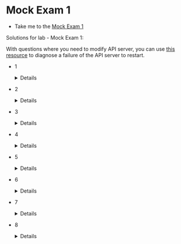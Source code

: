 # Mock Exam 1

  - Take me to the [Mock Exam 1](https://kodekloud.com/topic/mock-exam-1-6/)

Solutions for lab - Mock Exam 1:

With questions where you need to modify API server, you can use [this resource](https://github.com/kodekloudhub/community-faq/blob/main/docs/diagnose-crashed-apiserver.md) to diagnose a failure of the API server to restart.


- 1
  <details>

  AppArmor Profile: First load the AppArmor module to the Kernel

  ```
  $ apparmor_parser -q /etc/apparmor.d/frontend
  ```

  Service Account: The pod should use the service account called `frontend-default` as it has the least privileges of all the service accounts in the `omni` namespace (excluding default)

  The other service accounts, `fe` and `frontend` have additional permissions (check the roles and rolebindings associated with these accounts)
  Use the below YAML File to re-create the pod.

  ```yaml
  apiVersion: v1
  kind: Pod
  metadata:
    annotations:
      container.apparmor.security.beta.kubernetes.io/nginx: localhost/restricted-frontend # Apply profile 'restricted-fronend' on 'nginx' container
    labels:
      run: nginx
    name: frontend-site
    namespace: omni
  spec:
    serviceAccount: frontend-default # Use the service account with least privileges
    containers:
    - image: nginx:alpine
      name: nginx
      volumeMounts:
      - mountPath: /usr/share/nginx/html
        name: test-volume
    volumes:
    - name: test-volume
      hostPath:
        path: /data/pages
        type: Directory
  ```

  Delete the unused service accounts in the `omni` namespace.

  ```
  $ kubectl -n omni delete sa frontend
  $ kubectl -n omni delete sa fe
  ```
  </details>


- 2

  <details>

  To extract the secret, run:

  ```
  $ mkdir -p /root/CKS/secrets/
  $ kubectl -n orion get secrets a-safe-secret -o jsonpath='{.data.CONNECTOR_PASSWORD}' | base64 --decode > /root/CKS/secrets/CONNECTOR_PASSWORD
  ```

  One way that is more secure to distribute secrets is to mount it as a read-only volume.

  Create pod using:

  ```yaml
  apiVersion: v1
  kind: Pod
  metadata:
    labels:
      name: app-xyz
    name: app-xyz
    namespace: orion
  spec:
    containers:
    - image: nginx
      name: app-xyz
      ports:
      - containerPort: 3306
      volumeMounts:
      - name: secret-volume
        mountPath: /mnt/connector/password
        readOnly: true
    volumes:
    - name: secret-volume
      secret:
        secretName: a-safe-secret
  ```
  </details>


- 3

  <details>

  Get all the images of pods running in the `delta` namespace:

  ```
  $ kubectl -n delta get pods -o json | jq -r '.items[].spec.containers[].image'
  ```

  Scan each image using `trivy image scan . Example:

  ```
  $ trivy image --severity CRITICAL kodekloud/webapp-delayed-start | grep Total
  ```

  If the image has HIGH or CRITICAL vulnerabilities, delete the associated pod.

  For example, if 'kodekloud/webapp-delayed-start', 'httpd' and 'nginx:1.16' have these vulnerabilities:

  ```
  $ kubectl -n delta delete pod simple-webapp-1
  $ kubectl -n delta delete pod simple-webapp-3
  $ kubectl -n delta delete pod simple-webapp-4
  ```
  </details>


- 4

  <details>

  Copy the `audit.json` seccomp profile to `/var/lib/kubelet/seccomp/profiles`:

  ```
  $ cp /root/CKS/audit.json /var/lib/kubelet/seccomp/profiles
  ```

  Create the pod using the below YAML File

  ```yaml
  apiVersion: v1
  kind: Pod
  metadata:
    labels:
      run: nginx
    name: audit-nginx
  spec:
    securityContext:
      seccompProfile:
        type: Localhost
        localhostProfile: profiles/audit.json
    containers:
    - image: nginx
      name: nginx
  ```
  </details>


- 5

   <details>

   * The fixes are mentioned in the same report.
   * Update the kube-apiserver static pod definition file under `/etc/kubernetes/manifests/kube-apiserver.yaml` as per the recommendations.
   * Make sure that `--authorization-mode=Node,RBAC`

   </details>


- 6
   <details>

  1. Create `/opt/security_incidents`

      ```
      $ mkdir -p /opt/security_incidents
      ```

  1. Enable file_output in `/etc/falco/falco.yaml`

      ```yaml
      file_output:
        enabled: true
        keep_alive: false
        filename: /opt/security_incidents/alerts.log
      ```

  1. Add the updated rule under the `/etc/falco/falco_rules.local.yaml`:

      ```yaml
       - rule: Write below binary dir
         desc: an attempt to write to any file below a set of binary directories
         condition: >
           bin_dir and evt.dir = < and open_write
           and not package_mgmt_procs
           and not exe_running_docker_save
           and not python_running_get_pip
           and not python_running_ms_oms
           and not user_known_write_below_binary_dir_activities
         output: >
           File below a known binary directory opened for writing (user=%user.name file_updated=%fd.name command=%proc.cmdline)
         priority: CRITICAL
         tags: [filesystem, mitre_persistence]
      ```

  1. To perform hot-reload falco use 'kill -1' (SIGHUP) on controlplane node:

        ```
        $ kill -1 $(pidof falco)
        ```

   </details>


- 7

  <details>

  Recreate the pod using the YAML file as below:

  ```yaml
  apiVersion: v1
  kind: Pod
  metadata:
    labels:
      run: busy-rx100
    name: busy-rx100
    namespace: production
  spec:
    runtimeClassName: gvisor
    containers:
    - image: nginx
      name: busy-rx100
   ```
  </details>


- 8
  <details>

  1. Create the below admission-configuration inside `/root/CKS/ImagePolicy` directory

      use this YAML file:

      ```yaml
      apiVersion: apiserver.config.k8s.io/v1
      kind: AdmissionConfiguration
      plugins:
      - name: ImagePolicyWebhook
        configuration:
          imagePolicy:
            kubeConfigFile: /etc/admission-controllers/admission-kubeconfig.yaml
            allowTTL: 50
            denyTTL: 50
            retryBackoff: 500
            defaultAllow: false
      ```
  1. The `/root/CKS/ImagePolicy` is mounted at the path /etc/admission-controllers directory in the kube-apiserver. So, you can directly place the files under `/root/CKS/ImagePolicy`.
      Snippet of the volume and volumeMounts (Note these are already present in apiserver manifest)

      ```yaml
      containers:
      - # other stuff omitted for brevity
        volumeMounts:
        - mountPath: /etc/admission-controllers
            name: admission-controllers
            readOnly: true
      volumes:
      - hostPath:
          path: /root/CKS/ImagePolicy/
          type: DirectoryOrCreate
        name: admission-controllers
      ```

  1. update the kube-apiserver command flags and add `ImagePolicyWebhook` to the `enable-admission-plugins` flag

      ```
      - --admission-control-config-file=/etc/admission-controllers/admission-configuration.yaml
      - --enable-admission-plugins=NodeRestriction,ImagePolicyWebhook
      ```
  </details>

